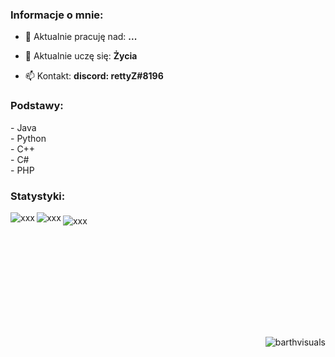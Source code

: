 <h3 align="left">Informacje o mnie:</h3>

- 🔭 Aktualnie pracuję nad: **...**

- 🌱 Aktualnie uczę się: **Życia**

- 📫 Kontakt: **discord: rettyZ#8196**

<h3 align="left">Podstawy:</h3>
- Java<br>
- Python<br>
- C++<br>
- C#<br>
- PHP<br>

<h3 align="left">Statystyki:</h3>
<p><img src="https://github-readme-stats.vercel.app/api?username=rettyZ&show_icons=true&theme=radical&locale=en" alt="xxx" align="left" /><img src="https://github-readme-stats.vercel.app/api/wakatime?username=rettyZ&theme=radical" alt="xxx" align="middle" />&nbsp;<img src="https://github-readme-stats.vercel.app/api/top-langs?username=rettyZ&show_icons=true&theme=radical&locale=en&layout=compact" alt="xxx" align="left" /></p>
<p>&nbsp;</p>
<h3 align="left">&nbsp;</h3>
<h3 align="left">&nbsp;</h3>
<h3 align="left">&nbsp;</h3>

<p align="right"><img src="https://komarev.com/ghpvc/?username=BarthVisuals&amp;label=Profile%20views&amp;color=0e75b6&amp;style=flat" alt="barthvisuals" /></p>
